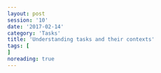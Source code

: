 ```yaml
--- 
layout: post 
session: '10' 
date: '2017-02-14' 
category: 'Tasks' 
title: 'Understanding tasks and their contexts' 
tags: [] 
noreading: true
--- 
```


<excerpt/>
